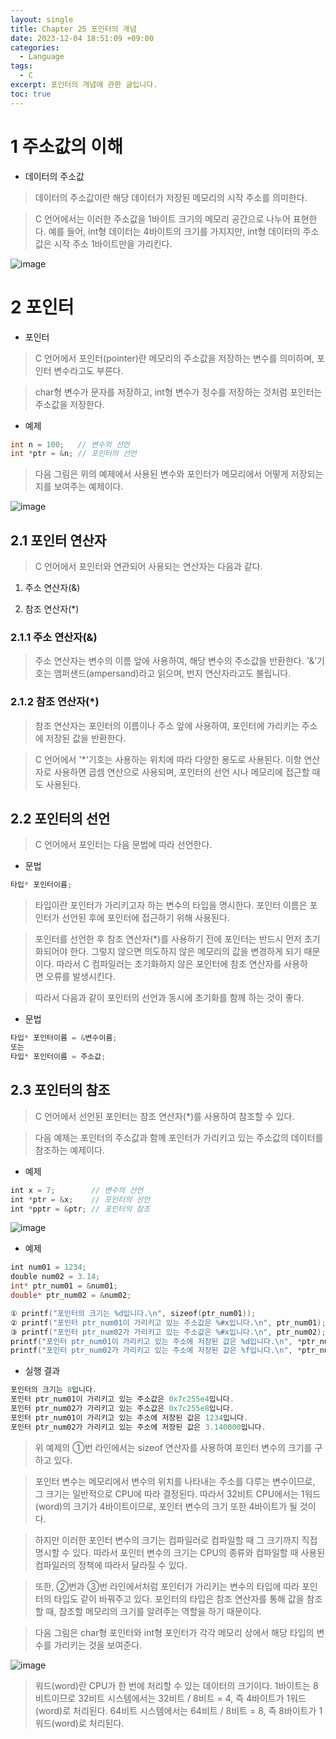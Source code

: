 ```yaml
---
layout: single
title: Chapter 25 포인터의 개념
date: 2023-12-04 18:51:09 +09:00
categories:
  - Language
tags:
  - C
excerpt: 포인터의 개념에 관한 글입니다.
toc: true
---
```


# 1 주소값의 이해

- 데이터의 주소값

> 데이터의 주소값이란 해당 데이터가 저장된 메모리의 시작 주소를 의미한다.

>C 언어에서는 이러한 주소값을 1바이트 크기의 메모리 공간으로 나누어 표현한다.
예를 들어, int형 데이터는 4바이트의 크기를 가지지만, 
int형 데이터의 주소값은 시작 주소 1바이트만을 가리킨다.

![image](https://github.com/EunChong999/Project-SHOOTER/assets/136239807/de869fce-b182-4ce5-8664-707cd99b0a55)

# 2 포인터

- 포인터 

> C 언어에서 포인터(pointer)란 메모리의 주소값을 저장하는 변수를 의미하며, 
> 포인터 변수라고도 부른다.

> char형 변수가 문자를 저장하고, 
> int형 변수가 정수를 저장하는 것처럼 포인터는 주소값을 저장한다.

- 예제

```c
int n = 100;   // 변수의 선언
int *ptr = &n; // 포인터의 선언
```

>다음 그림은 위의 예제에서 사용된 변수와 포인터가 메모리에서 
어떻게 저장되는지를 보여주는 예제이다.

![image](https://github.com/EunChong999/Project-SHOOTER/assets/136239807/bb6a43f9-824e-443e-b0eb-3c4c1a269a1c)

## 2.1 포인터 연산자

>C 언어에서 포인터와 연관되어 사용되는 연산자는 다음과 같다.

1. 주소 연산자(&)

2. 참조 연산자(*)

### 2.1.1 주소 연산자(&)

>주소 연산자는 변수의 이름 앞에 사용하여, 해당 변수의 주소값을 반환한다.
'&'기호는 앰퍼샌드(ampersand)라고 읽으며, 번지 연산자라고도 불립니다.

### 2.1.2 참조 연산자(*)

>참조 연산자는 포인터의 이름이나 주소 앞에 사용하여, 
>포인터에 가리키는 주소에 저장된 값을 반환한다.

>C 언어에서 '*'기호는 사용하는 위치에 따라 다양한 용도로 사용된다.
이항 연산자로 사용하면 곱셈 연산으로 사용되며, 
포인터의 선언 시나 메모리에 접근할 때도 사용된다.

## 2.2 포인터의 선언

>C 언어에서 포인터는 다음 문법에 따라 선언한다.

- 문법

```c
타입* 포인터이름;  
```

>타입이란 포인터가 가리키고자 하는 변수의 타입을 명시한다.
포인터 이름은 포인터가 선언된 후에 포인터에 접근하기 위해 사용된다.

>포인터를 선언한 후 참조 연산자(*)를 사용하기 전에 포인터는 반드시 먼저 초기화되어야 한다.
그렇지 않으면 의도하지 않은 메모리의 값을 변경하게 되기 때문이다.
따라서 C 컴파일러는 초기화하지 않은 포인터에 참조 연산자를 사용하면 오류를 발생시킨다.

>따라서 다음과 같이 포인터의 선언과 동시에 초기화를 함께 하는 것이 좋다.

- 문법

```c
타입* 포인터이름 = &변수이름;
또는
타입* 포인터이름 = 주소값;
```

## 2.3 포인터의 참조

>C 언어에서 선언된 포인터는 참조 연산자(*)를 사용하여 참조할 수 있다.

>다음 예제는 포인터의 주소값과 함께 포인터가 가리키고 있는 
>주소값의 데이터를 참조하는 예제이다.

- 예제

```c
int x = 7;        // 변수의 선언
int *ptr = &x;    // 포인터의 선언
int *pptr = &ptr; // 포인터의 참조
```

![image](https://github.com/EunChong999/Project-SHOOTER/assets/136239807/63b37f1b-9b98-477e-9730-117d8eeac4d9)

- 예제

```c
int num01 = 1234;
double num02 = 3.14;  
int* ptr_num01 = &num01;
double* ptr_num02 = &num02;  
```

```c
① printf("포인터의 크기는 %d입니다.\n", sizeof(ptr_num01));
② printf("포인터 ptr_num01이 가리키고 있는 주소값은 %#x입니다.\n", ptr_num01);
③ printf("포인터 ptr_num02가 가리키고 있는 주소값은 %#x입니다.\n", ptr_num02);
printf("포인터 ptr_num01이 가리키고 있는 주소에 저장된 값은 %d입니다.\n", *ptr_num01);
printf("포인터 ptr_num02가 가리키고 있는 주소에 저장된 값은 %f입니다.\n", *ptr_num02);
```

- 실행 결과

```c
포인터의 크기는 8입니다.
포인터 ptr_num01이 가리키고 있는 주소값은 0x7c255e4입니다.
포인터 ptr_num02가 가리키고 있는 주소값은 0x7c255e8입니다.
포인터 ptr_num01이 가리키고 있는 주소에 저장된 값은 1234입니다.
포인터 ptr_num02가 가리키고 있는 주소에 저장된 값은 3.140000입니다.
```

>위 예제의 ①번 라인에서는 sizeof 연산자를 사용하여 포인터 변수의 크기를 구하고 있다.

>포인터 변수는 메모리에서 변수의 위치를 나타내는 주소를 다루는 변수이므로, 
>그 크기는 일반적으로 CPU에 따라 결정된다.
따라서 32비트 CPU에서는 1워드(word)의 크기가 4바이트이므로, 
포인터 변수의 크기 또한 4바이트가 될 것이다.

>하지만 이러한 포인터 변수의 크기는 컴파일러로 컴파일할 때 그 크기까지 직접 명시할 수 있다.
따라서 포인터 변수의 크기는 CPU의 종류와 컴파일할 때 
사용된 컴파일러의 정책에 따라서 달라질 수 있다.

>또한, ②번과 ③번 라인에서처럼 포인터가 가리키는 
>변수의 타입에 따라 포인터의 타입도 같이 바꿔주고 있다.
포인터의 타입은 참조 연산자를 통해 값을 참조할 때, 
참조할 메모리의 크기를 알려주는 역할을 하기 때문이다.

>다음 그림은 char형 포인터와 int형 포인터가 각각 메모리 상에서 
>해당 타입의 변수를 가리키는 것을 보여준다.

![image](https://github.com/EunChong999/Project-SHOOTER/assets/136239807/62eb0f37-6ede-4efa-ae08-eaf72c652293)

>워드(word)란 CPU가 한 번에 처리할 수 있는 데이터의 크기이다.
1바이트는 8비트이므로 32비트 시스템에서는 32비트 / 8비트 = 4, 
즉 4바이트가 1워드(word)로 처리된다.
64비트 시스템에서는 64비트 / 8비트 = 8, 
즉 8바이트가 1워드(word)로 처리된다.